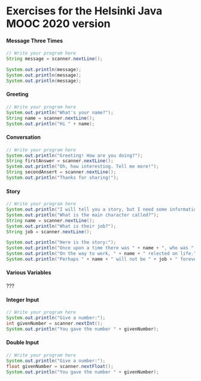 # Exercises for the Helsinki Java MOOC 2020 version

#### Message Three Times
```java
// Write your program here
String message = scanner.nextLine();

System.out.println(message);
System.out.println(message);
System.out.println(message);
```

#### Greeting
```java
// Write your program here
System.out.println("What's your name?");
String name = scanner.nextLine();
System.out.println("Hi " + name);
```

#### Conversation
```java
// Write your program here
System.out.println("Greeting! How are you doing?");
String firstAnswer = scanner.nextLine();
System.out.println("Oh, how interesting. Tell me more!");
String secondAnsert = scanner.nextLine();
System.out.println("Thanks for sharing!");
```

#### Story
```java
// Write your program here
System.out.println("I will tell you a story, but I need some information first.");
System.out.println("What is the main character called?");
String name = scanner.nextLine();
System.out.println("What is their job?");
String job = scanner.nextLine();

System.out.println("Here is the story:");
System.out.println("Once upon a time there was " + name + ", who was " + job + ".");
System.out.println("On the way to work, " + name + " relected on life.");
System.out.println("Perhaps " + name + " will not be " + job + " forever.");
```

#### Various Variables

???


#### Integer Input
```java
// Write your program here
System.out.println("Give a number:");
int givenNumber = scanner.nextInt();
System.out.println("You gave the number " + givenNumber);
```

#### Double Input
``` java
// Write your program here
System.out.println("Give a number:");
float givenNumber = scanner.nextFloat();
System.out.println("You gave the number " + givenNumber);
```
